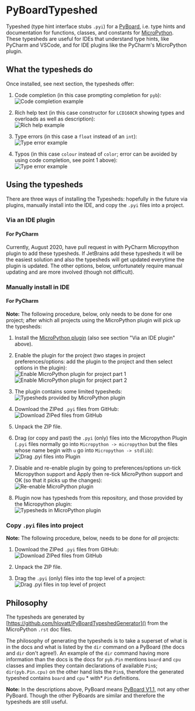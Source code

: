 # PyBoardTypeshed

Typeshed (type hint interface stubs `.pyi`) for a
[PyBoard](https://store.micropython.org/product/PYBv1.1), i.e. type hints and documentation for functions, classes, and
constants for [MicroPython](http://micropython.org). These typesheds are useful for IDEs that understand type hints,
like PyCharm and VSCode, and for IDE plugins like the PyCharm's MicroPython plugin.

## What the typesheds do

Once installed, see next section, the typesheds offer:

1. Code completion (in this case prompting completion for `pyb`):\
   ![Code completion example](media/code.png "Possible code completions")

2. Rich help text (in this case constructor for `LCD160CR` showing types and overloads as well as description):\
   ![Rich help example](media/help.png "Rich help for overloaded constructor")

3. Type errors (in this case a `float` instead of an `int`):\
   ![Type error example](media/type.png "Detects type error")

4. Typos (in this case `colour` instead of `color`; error can be avoided by using code completion, see point 1 above):\
   ![Type error example](media/typo.png "Detects missing attribute due to typo")

## Using the typesheds

There are three ways of installing the Typesheds:
hopefully in the future via plugins, manually install into the IDE, and copy the `.pyi` files into a project.

### Via an IDE plugin

#### For PyCharm

Currently, August 2020, have pull request in with PyCharm Micropython plugin to add these typesheds. If JetBrains add
these typesheds it will be the easiest solution and also the typesheds will get updated everytime the plugin is updated.
The other options, below, unfortunately require manual updating and are more involved (though not difficult).

### Manually install in IDE

#### For PyCharm

**Note:** The following procedure, below, only needs to be done for one project; after which all projects using the
MicroPython plugin will pick up the typesheds:

1. Install the
   [MicroPython plugin](https://plugins.jetbrains.com/plugin/9777-micropython)
   (also see section "Via an IDE plugin" above).

2. Enable the plugin for the project
   (two stages in project preferences/options:
   add the plugin to the project and then select options in the plugin):\
   ![Enable MicroPython plugin for project part 1](media/enable_pt1.png "Select MicroPython Language")
   ![Enable MicroPython plugin for project part 2](media/enable_pt2.png "Enable MicroPython support, select PyBoard, and select device path)")

3. The plugin contains some limited typesheds:\
   ![Typesheds provided by MicroPython plugin](media/micropython.png "Typesheds included with MicroPython plugin")

4. Download the ZIPed `.pyi` files from GitHub:\
   ![Download ZIPed files from GitHub](media/download.png "Select 'Download Zip' from 'Code' dropdown")

5. Unpack the ZIP file.

6. Drag (or copy and past) the `.pyi` (only) files into the Micropython Plugin
   (`.pyi` files normally go into `Micropython -> micropython` but the files whose name begin with `u` go
   into `Micropython -> stdlib`):\
   ![Drag `.pyi` files into Plugin](media/typesheds.png "`.pyi` files in Micropython plugin")

7. Disable and re-enable plugin by going to preferences/options un-tick Micropython support and Apply then re-tick
   MicroPython support and OK
   (so that it picks up the changes):\
   ![Re-enable MicroPython plugin](media/enable_pt2.png "Un-tick and OK back into preferences re-tick MicroPython support and OK")

8. Plugin now has typesheds from this repository, and those provided by the Micropython plugin:\
   ![Typesheds in MicroPython plugin](media/typesheds.png "End result")

### Copy `.pyi` files into project

**Note:** The following procedure, below, needs to be done for *all* projects:

1. Download the ZIPed `.pyi` files from GitHub:\
   ![Download ZIPed files from GitHub](media/download.png "Select 'Download Zip' from 'Code' dropdown")

2. Unpack the ZIP file.

3. Drag the `.pyi` (only) files into the top level of a project:\
   ![Drag `.pyi` files in top level of project](media/files.png "`.pyi` files in top level of project")

## Philosophy

The typesheds are generated by
[https://github.com/hlovatt/PyBoardTypeshedGenerator]()
from the MicroPython `.rst` doc files.

The philosophy of generating the typesheds is to take a superset of what is in the docs and what is listed by the `dir`
command on a PyBoard
(the docs and `dir` don't agree!). An example of the `dir` command having more information than the docs is the docs
for `pyb.Pin` mentions `board` and `cpu` classes and implies they contain declarations of available `Pin`s;
`dir(pyb.Pin.cpu)` on the other hand lists the `Pin`s, therefore the generated typeshed contains `board` and `cpu` *
with* `Pin`
definitions.

**Note:** In the descriptions above, PyBoard means
[PyBoard V1.1](https://store.micropython.org/product/PYBv1.1), not any other PyBoard. Though the other PyBoards are
similar and therefore the typesheds are still useful.
